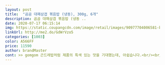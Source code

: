 ```yaml
---
layout: post 
title:  "곰곰 대패삼겹 볶음밥 (냉동), 300g, 6개" 
description: 곰곰 대패삼겹 볶음밥 (냉동 ..
date: 2020-07-17 06:15:14 
img: https://static.coupangcdn.com/image/retail/images/90977704006581-bc3a161a-f09c-4e2a-800c-f772b9d4bf47.jpg 
linkUrl: http://me2.do/GdWrVzo5 
categories: [1003] 
color: A566FF 
price: 11590 
author: brandMaster 
cont: >> gomgom 곤드레밥처럼 제품의 특색 있는 맛을 기대했는데, 아쉽습니다.<br/><br/>>> 간혹 냉동 볶음밥이 입에 들어가면 밥알이 흐트러지는 경우가 있었는데, 이 제품은 그렇지 않더군요.<br/><br/>>> 밥에 양념 맛이 강하게 배어있어서 추가 조리할 때 소금/설탕/ 후추 등을 더 칠 필요가 없었습니다.<br/><br/>>> 밥을 데우기 전에 코 대고 냄새 안 맞는 것을 추천합니다.<br/><br/>>> 심심한 맛의 냉동밥을 즐기셨던 경우, 맛이 강하다고 느끼실 수도 있을 것 같네요.<br/><br/>>> 아무 생각 없이 먹으면 고추장 맛만 느껴지더군요.<br/><br/>>> 저와 남동생은 엄청 배고플 때 각 1봉지 먹으면 기분 좋게 배부르더군요.<br/><br/>>> 특히, 잘게 썰려 있는 대패삼겹살이 맛이 거의 안 느껴집니다.<br/> 미세한 향으로 인지하는 정도?<br/>>> 풍부하게 올라오는 향이 좋긴 한데, 냄새가 잘 안 빠지지 참고하세요.<br/><br/><br/> - 1팩은 성인 1명이 1끼에 배부르게 먹기 적당합니다.<br/><br/><br/> - 300g으로 gomgom 김치볶음밥과 중량이 비슷한데, 패키지는 더 콤팩트해서 좋습니다.<br/><br/><br/> - gomgom 볶음밥 특유의, 밥알 자체의 식감은 좋은 편입니다.<br/><br/><br/> - 강한 붉은색을 띠는 볶음밥답게 기름기가 많고 맛이 자극적입니다.<br/><br/><br/> - 계란 프라이가 귀찮을 때는 계란을 풀어서 대패삼겹 볶음밥에 뿌린 뒤 전자레인지에 3분 돌리는 방법을 추천합니다.<br/><br/><br/> - 계란 프라이를 올려 먹는 것은 불변의 진리죠.<br/><br/> 
---
```

 
